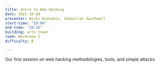 ```yaml
---
title: Intro to Web Hacking
date: 2021-10-04
presenter: Nicki Ridsdale, Sebastian Southwell
start-time: "19:00"
end-time: "20:30"
building: arts-tower
room: Workroom 3
difficulty: B

---
```


Our first session on web hacking methodologies, tools, and simple attacks.